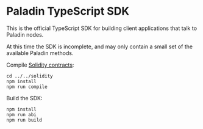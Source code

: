 # Paladin TypeScript SDK

This is the official TypeScript SDK for building client applications that talk to Paladin nodes.

At this time the SDK is incomplete, and may only contain a small set of the available Paladin methods.

Compile [Solidity contracts](../../solidity):

```shell
cd ../../solidity
npm install
npm run compile
```

Build the SDK:

```shell
npm install
npm run abi
npm run build
```
